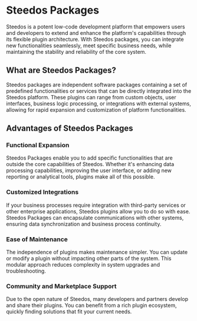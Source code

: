 # Steedos Packages

Steedos is a potent low-code development platform that empowers users and developers to extend and enhance the platform's capabilities through its flexible plugin architecture. With Steedos packages, you can integrate new functionalities seamlessly, meet specific business needs, while maintaining the stability and reliability of the core system.

## What are Steedos Packages?

Steedos packages are independent software packages containing a set of predefined functionalities or services that can be directly integrated into the Steedos platform. These plugins can range from custom objects, user interfaces, business logic processing, or integrations with external systems, allowing for rapid expansion and customization of platform functionalities.

## Advantages of Steedos Packages

### Functional Expansion
Steedos Packages enable you to add specific functionalities that are outside the core capabilities of Steedos. Whether it's enhancing data processing capabilities, improving the user interface, or adding new reporting or analytical tools, plugins make all of this possible.

### Customized Integrations
If your business processes require integration with third-party services or other enterprise applications, Steedos plugins allow you to do so with ease. Steedos Packages can encapsulate communications with other systems, ensuring data synchronization and business process continuity.

### Ease of Maintenance
The independence of plugins makes maintenance simpler. You can update or modify a plugin without impacting other parts of the system. This modular approach reduces complexity in system upgrades and troubleshooting.

### Community and Marketplace Support
Due to the open nature of Steedos, many developers and partners develop and share their plugins. You can benefit from a rich plugin ecosystem, quickly finding solutions that fit your current needs.